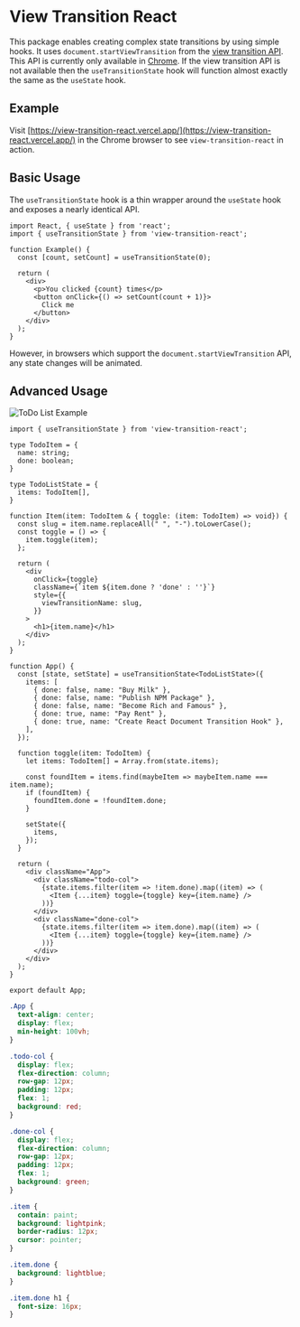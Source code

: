 # View Transition React

This package enables creating complex state transitions by using simple hooks. It uses `document.startViewTransition` from the [view transition API](https://developer.chrome.com/docs/web-platform/view-transitions/). This API is currently only available in [Chrome](https://www.google.com/chrome/). If the view transition API is not available then the `useTransitionState` hook will function almost exactly the same as the `useState` hook.

## Example

Visit [https://view-transition-react.vercel.app/](https://view-transition-react.vercel.app/) in the Chrome browser to see `view-transition-react` in action.

## Basic Usage

The `useTransitionState` hook is a thin wrapper around the `useState` hook and exposes a nearly identical API.

```tsx
import React, { useState } from 'react';
import { useTransitionState } from 'view-transition-react';

function Example() {
  const [count, setCount] = useTransitionState(0);

  return (
    <div>
      <p>You clicked {count} times</p>
      <button onClick={() => setCount(count + 1)}>
        Click me
      </button>
    </div>
  );
}
```

However, in browsers which support the `document.startViewTransition` API, any state changes will be animated.

## Advanced Usage

![ToDo List Example](https://raw.githubusercontent.com/bcheidemann/view-transition-react/main/assets/example-todo.gif)

```tsx
import { useTransitionState } from 'view-transition-react';

type TodoItem = {
  name: string;
  done: boolean;
}

type TodoListState = {
  items: TodoItem[],
}

function Item(item: TodoItem & { toggle: (item: TodoItem) => void}) {
  const slug = item.name.replaceAll(" ", "-").toLowerCase();
  const toggle = () => {
    item.toggle(item);
  };

  return (
    <div
      onClick={toggle}
      className={`item ${item.done ? 'done' : ''}`}
      style={{
        viewTransitionName: slug,
      }}
    >
      <h1>{item.name}</h1>
    </div>
  );
}

function App() {
  const [state, setState] = useTransitionState<TodoListState>({
    items: [
      { done: false, name: "Buy Milk" },
      { done: false, name: "Publish NPM Package" },
      { done: false, name: "Become Rich and Famous" },
      { done: true, name: "Pay Rent" },
      { done: true, name: "Create React Document Transition Hook" },
    ],
  });

  function toggle(item: TodoItem) {
    let items: TodoItem[] = Array.from(state.items);

    const foundItem = items.find(maybeItem => maybeItem.name === item.name);
    if (foundItem) {
      foundItem.done = !foundItem.done;
    }
    
    setState({
      items,
    });
  }

  return (
    <div className="App">
      <div className="todo-col">
        {state.items.filter(item => !item.done).map((item) => (
          <Item {...item} toggle={toggle} key={item.name} />
        ))}
      </div>
      <div className="done-col">
        {state.items.filter(item => item.done).map((item) => (
          <Item {...item} toggle={toggle} key={item.name} />
        ))}
      </div>
    </div>
  );
}

export default App;
```

```css
.App {
  text-align: center;
  display: flex;
  min-height: 100vh;
}

.todo-col {
  display: flex;
  flex-direction: column;
  row-gap: 12px;
  padding: 12px;
  flex: 1;
  background: red;
}

.done-col {
  display: flex;
  flex-direction: column;
  row-gap: 12px;
  padding: 12px;
  flex: 1;
  background: green;
}

.item {
  contain: paint;
  background: lightpink;
  border-radius: 12px;
  cursor: pointer;
}

.item.done {
  background: lightblue;
}

.item.done h1 {
  font-size: 16px;
}
```
